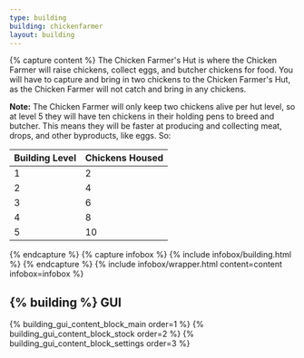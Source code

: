 ```yaml
---
type: building
building: chickenfarmer
layout: building
---
```

{% capture content %}
The Chicken Farmer's Hut is where the Chicken Farmer will raise chickens, collect eggs, and butcher chickens for food. You will have to capture and bring in two chickens to the Chicken Farmer's Hut, as the Chicken Farmer will not catch and bring in any chickens.

**Note:** The Chicken Farmer will only keep two chickens alive per hut level, so at level 5 they will have ten chickens in their holding pens to breed and butcher. This means they will be faster at producing and collecting meat, drops, and other byproducts, like eggs. So:

| Building Level | Chickens Housed |
|----------------|-----------------|
| 1              | 2               |
| 2              | 4               |
| 3              | 6               |
| 4              | 8               |
| 5              | 10              |
{% endcapture %}
{% capture infobox %}
{% include infobox/building.html %}
{% endcapture %}
{% include infobox/wrapper.html content=content infobox=infobox %}

## {% building %} GUI

{% building_gui_content_block_main order=1 %}
{% building_gui_content_block_stock order=2 %}
{% building_gui_content_block_settings order=3 %}